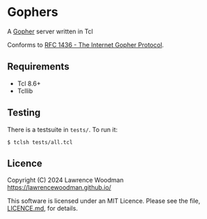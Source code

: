 Gophers
=======

A [Gopher](https://en.wikipedia.org/wiki/Gopher_(protocol)) server written in Tcl

Conforms to [RFC 1436 - The Internet Gopher Protocol](https://datatracker.ietf.org/doc/html/rfc1436).

Requirements
------------
* Tcl 8.6+
* Tcllib


Testing
-------
There is a testsuite in `tests/`.  To run it:

    $ tclsh tests/all.tcl


Licence
-------
Copyright (C) 2024 Lawrence Woodman <https://lawrencewoodman.github.io/>

This software is licensed under an MIT Licence.  Please see the file, [LICENCE.md](https://github.com/lawrencewoodman/gophers/blob/master/LICENCE.md), for details.
